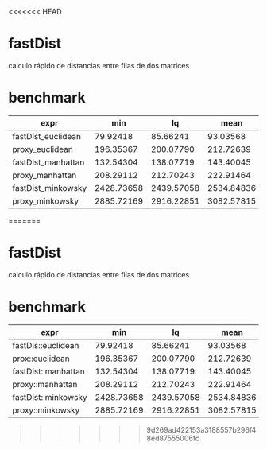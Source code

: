 <<<<<<< HEAD
# fastDist
calculo rápido de distancias entre filas de dos matrices

# benchmark

| expr |     min |      lq |    mean |  median |      uq |    max |  neval |
|---       |---  |     --- |   ---    |---      |---    |---   |---    |
|fastDist_euclidean|   79.92418|   85.66241|   93.03568|   90.13945|   96.71315|  179.1589|   100|
|proxy_euclidean|  196.35367|  200.07790|  212.72639|  204.49260|  215.31226|  325.3437|   100|
|fastDist_manhattan|  132.54304|  138.07719|  143.40045|  141.14112|  145.63924|  198.4304|   100|
|proxy_manhattan|  208.29112|  212.70243|  222.91464|  215.76621|  228.15421|  282.6630|   100|
|fastDist_minkowsky| 2428.73658| 2439.57058| 2534.84836| 2473.57942| 2574.30003| 3159.3491|   100|
|proxy_minkowsky| 2885.72169| 2916.22851| 3082.57815| 2965.26809| 3151.75746| 4602.3627|   100|
=======
# fastDist
calculo rápido de distancias entre filas de dos matrices

# benchmark

| expr |     min |      lq |    mean |  median |      uq |    max |  neval |
|---       |---  |     --- |   ---    |---      |---    |---   |---    |
|fastDis::euclidean|   79.92418|   85.66241|   93.03568|   90.13945|   96.71315|  179.1589|   100|
|prox::euclidean|  196.35367|  200.07790|  212.72639|  204.49260|  215.31226|  325.3437|   100|
|fastDist::manhattan|  132.54304|  138.07719|  143.40045|  141.14112|  145.63924|  198.4304|   100|
|proxy::manhattan|  208.29112|  212.70243|  222.91464|  215.76621|  228.15421|  282.6630|   100|
|fastDist::minkowsky| 2428.73658| 2439.57058| 2534.84836| 2473.57942| 2574.30003| 3159.3491|   100|
|proxy::minkowsky| 2885.72169| 2916.22851| 3082.57815| 2965.26809| 3151.75746| 4602.3627|   100|
>>>>>>> 9d269ad422153a3188557b296f48ed87555006fc
